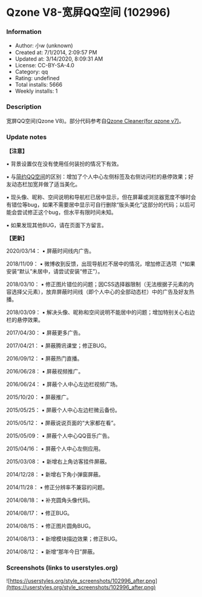 # Qzone V8-宽屏QQ空间 (102996)

### Information
- Author: 小w (unknown)
- Created at: 7/1/2014, 2:09:57 PM
- Updated at: 3/14/2020, 8:09:31 AM
- License: CC-BY-SA-4.0
- Category: qq
- Rating: undefined
- Total installs: 5666
- Weekly installs: 1


### Description
宽屏QQ空间(Qzone V8)。部分代码参考自<a href="https://userstyles.org/styles/70032">Qzone Cleaner(for qzone v7)</a>。

### Update notes
<b>【注意】</b>

▪ 背景设置仅在没有使用任何装扮的情况下有效。

▪ 与<a href="https://userstyles.org/styles/96814">简约QQ空间</a>的区别：增加了个人中心左侧标签及右侧访问栏的悬停效果；好友动态栏加宽并做了适当美化。

▪ 现头像、昵称、空间说明和导航栏已居中显示，但在屏幕或浏览器宽度不够时会有错位等bug，如果不需要居中显示可自行删除“版头美化”这部分的代码；以后可能会尝试修正这个bug，但水平有限时间未知。

▪ 如果发现其他BUG，请在页面下方留言。


<b>【更新】</b>

2020/03/14：
▪ 屏蔽时间线内广告。

2018/11/09：
▪ 微博收到反馈，出现导航栏不居中的情况，增加修正选项（*如果安装“默认”未居中，请尝试安装“修正”）。

2018/03/10：
▪ 修正图片错位的问题；因CSS选择器限制（无法根据子元素的内容选择父元素），放弃屏蔽时间线（即个人中心的全部动态栏）中的广告及好友热播。

2018/03/09：
▪ 解决头像、昵称和空间说明不能居中的问题；增加特别关心右边栏的悬停效果。

2017/04/30：
▪ 屏蔽更多广告。

2017/04/21：
▪ 屏蔽腾讯课堂；修正BUG。

2016/09/12：
▪ 屏蔽热门直播。

2016/06/28：
▪ 屏蔽视频推广。

2016/06/24：
▪ 屏蔽个人中心左边栏视频广场。

2015/10/20：
▪ 屏蔽推广。

2015/05/25：
▪ 屏蔽个人中心左边栏微云备份。

2015/05/12：
▪ 屏蔽说说页面的“大家都在看”。

2015/05/09：
▪ 屏蔽个人中心QQ音乐广告。

2015/04/16：
▪ 屏蔽个人中心左侧应用。

2015/03/08：
▪ 新增右上角访客挂件屏蔽。

2014/12/28：
▪ 新增右下角小弹窗屏蔽。

2014/11/28：
▪ 修正分辨率不兼容的问题。

2014/08/18：
▪ 补充圆角头像代码。

2014/08/17：
▪ 修正BUG。

2014/08/15：
▪ 修正图片圆角BUG。

2014/08/13：
▪ 新增模块描边效果；修正BUG。

2014/08/12：
▪ 新增“那年今日”屏蔽。

### Screenshots (links to userstyles.org)
![https://userstyles.org/style_screenshots/102996_after.png](https://userstyles.org/style_screenshots/102996_after.png)


